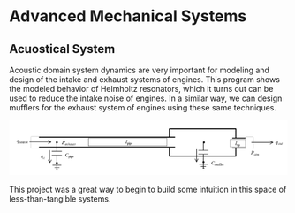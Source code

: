 # Advanced Mechanical Systems
## Acuostical System

Acoustic domain system dynamics are very important for modeling and design of 
the intake and exhaust systems of engines. This program shows the modeled behavior of 
Helmholtz resonators, which it turns out can be used to reduce the 
intake noise of engines. In a similar way, we can design mufflers for the exhaust system of 
engines using these same techniques. 

![alt text](https://github.com/bztighe/Images/blob/master/acoustic.png "Vroom Vroom")

This project was a great way to begin to build some intuition in this space of less-than-tangible systems.
